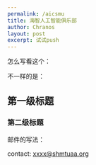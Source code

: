 ```yaml
---
permalink: /aicsmu
title: 海智人工智能俱乐部
author: Chranos
layout: post
excerpt: 试试push
---
```


怎么写看这个：

不一样的是：

## 第一级标题

### 第二级标题

邮件的写法：

contact: [xxxx@shmtuaa.org](mailto:xxxx@shmtuaa.org)